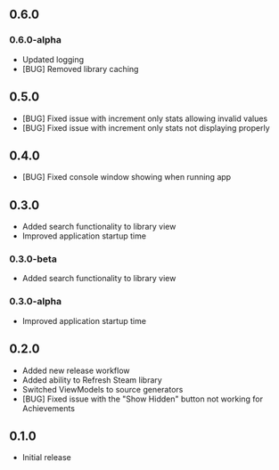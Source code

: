 ## 0.6.0

### 0.6.0-alpha

- Updated logging
- [BUG] Removed library caching

## 0.5.0

- [BUG] Fixed issue with increment only stats allowing invalid values
- [BUG] Fixed issue with increment only stats not displaying properly

## 0.4.0

- [BUG] Fixed console window showing when running app

## 0.3.0

- Added search functionality to library view
- Improved application startup time

### 0.3.0-beta

- Added search functionality to library view

### 0.3.0-alpha

- Improved application startup time

## 0.2.0

- Added new release workflow
- Added ability to Refresh Steam library
- Switched ViewModels to source generators
- [BUG] Fixed issue with the "Show Hidden" button not working for Achievements

## 0.1.0

- Initial release
